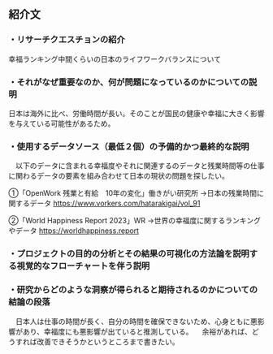 ## 紹介文

### ・リサーチクエスチョンの紹介
幸福ランキング中間くらいの日本のライフワークバランスについて

### ・それがなぜ重要なのか、何が問題になっているのかについての説明
日本は海外に比べ、労働時間が長い。そのことが国民の健康や幸福に大きく影響を与えている可能性があるため。

### ・使用するデータソース（最低２個）の予備的かつ最終的な説明

　以下のデータに含まれる幸福度やそれに関連するのデータと残業時間等の仕事に関わるデータの要素を組み合わせて日本の現状の問題を探したい。

①「OpenWork 残業と有給　10年の変化」働きがい研究所
→日本の残業時間に関するデータ
https://www.vorkers.com/hatarakigai/vol_91

②「World Happiness Report 2023」WR
→世界の幸福度に関するランキングやデータ
https://worldhappiness.report


### ・プロジェクトの目的の分析とその結果の可視化の方法論を説明する視覚的なフローチャートを伴う説明

### ・研究からどのような洞察が得られると期待されるのかについての結論の段落
　日本人は仕事の時間が長く、自分の時間を確保できないため、心身ともに悪影響があり、幸福度にも悪影響が出ていると推測している。
　余裕があれば、どうすれば改善できそうかというところまで書きたい。
